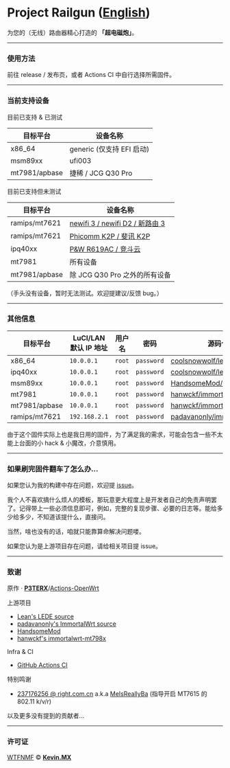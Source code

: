 # Project Railgun ([English](README.md))

为您的（无线）路由器精心打造的 **「超电磁炮」**。

***

### 使用方法

前往 release / 发布页，或者 Actions CI 中自行选择所需固件。

***

### 当前支持设备

目前已支持 & 已测试

| 目标平台      | 设备名称                  |
|---------------|---------------------------|
| x86_64        | generic (仅支持 EFI 启动) |
| msm89xx       | ufi003                    |
| mt7981/apbase | 捷稀 / JCG Q30 Pro        |

目前已支持但未测试

| 目标平台    | 设备名称                                                                    |
|---------------|---------------------------------------------------------------------------|
| ramips/mt7621 | [newifi 3 / newifi D2 / 新路由 3](https://openwrt.org/toh/lenovo/newifi_d2) |
| ramips/mt7621 | [Phicomm K2P / 斐讯 K2P](https://openwrt.org/toh/phicomm/k2p_ke2p)          |
| ipq40xx       | [P&W R619AC / 竞斗云](https://openwrt.org/toh/p_w/r619ac)                   |
| mt7981        | 所有设备                                                                    |
| mt7981/apbase | 除 JCG Q30 Pro 之外的所有设备                                               |

（手头没有设备，暂时无法测试。欢迎提建议/反馈 bug。）

***

### 其他信息

| 目标平台       |  LuCI/LAN 默认 IP 地址 | 用户名 | 密码       | 源码仓库                                                                    |
|---------------|-----------------------|--------|------------|-----------------------------------------------------------------------------|
| x86_64        | `10.0.0.1`            | `root` | `password` | [coolsnowwolf/lede](https://github.com/coolsnowwolf/lede)                   |
| ipq40xx       | `10.0.0.1`            | `root` | `password` | [coolsnowwolf/lede](https://github.com/coolsnowwolf/lede)                   |
| msm89xx       | `10.0.0.1`            | `root` | `password` | [HandsomeMod/HandsomeMod](https://github.com/HandsomeMod/HandsomeMod)       |
| mt7981        | `10.0.0.1`            | `root` | `password` | [hanwckf/immortalwrt-mt798x](https://github.com/hanwckf/immortalwrt-mt798x) |
| mt7981/apbase | `10.0.0.1`            | `root` | `password` | [hanwckf/immortalwrt-mt798x](https://github.com/hanwckf/immortalwrt-mt798x) |
| ramips/mt7621 | `192.168.2.1`         | `root` | `password` | [padavanonly/immortalwrt](https://github.com/coolsnowwolf/lede)             |


由于这个固件实际上也是我日用的固件，为了满足我的需求，可能会包含一些不太能上台面的小 hack & 小魔改，介意慎用。

***

### 如果刷完固件翻车了怎么办...

如果您认为我的构建中存在问题，欢迎提 [issue](https://github.com/KevinMX/Railgun/issues/new/choose)。

我个人不喜欢搞什么烦人的模板，那玩意更大程度上是开发者自己的免责声明罢了。记得带上一些必须信息即可，例如，完整的复现步骤、必要的日志等。能给多少给多少，不知道该提什么，直接问。

当然，啥也没有的话，咱就只能靠算命解决问题喽。

如果您认为是上游项目存在问题，请给相关项目提 issue。

***

### 致谢

原作 · [**P3TERX**](https://p3terx.com)/[Actions-OpenWrt](https://github.com/P3TERX/Actions-OpenWrt)

上游项目

- [Lean's LEDE source](https://github.com/coolsnowwolf/lede)
- [padavanonly's ImmortalWrt source](https://github.com/padavanonly/immortalwrt)
- [HandsomeMod](https://github.com/HandsomeMod/HandsomeMod)
- [hanwckf's immortalwrt-mt798x](https://github.com/hanwckf/immortalwrt-mt798x)

Infra & CI

- [GitHub Actions CI](https://github.com/features/actions)

特别鸣谢

- [237176256 @ right.com.cn](https://www.right.com.cn/forum/space-uid-364126.html) a.k.a [MeIsReallyBa](https://github.com/MeIsReallyBa) (指导开启 MT7615 的 802.11 k/v/r)

以及更多没有提到的贡献者...

***

### 许可证

[WTFNMF](https://github.com/adversary-org/wtfnmf) © [**Kevin.MX**](https://mary.kevinmx.top)
